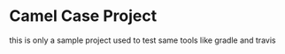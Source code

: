 # Camel Case Project

this is only a sample project used to test same tools like
gradle and travis


